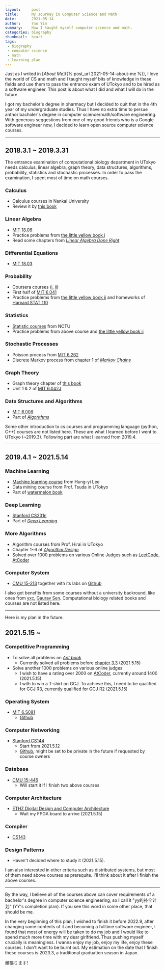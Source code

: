 ```yaml
---
layout:     post
title:      My Journey in Computer Science and Math
date:       2021-05-14
author:     Yao Yin
summary:    How I taught myself computer science and math.
categories: biography
thumbnail:  heart
tags:
 - biography
 - computer science
 - math
 - learning plan
---
```


Just as I writed in [*About Me*]({% post_url 2021-05-14-about-me %}), I love the world of CS and math and I taught myself bits of knowledge in these fields and use them to pass the entrance exam of UTokyo and to be hired as a software engineer. This post is about what I did and what I will do in the future.  

I got my bachelor's degree in pharmacy but I decided to quit that in the 4th year of my undergraduate studies. Thus I have no extra time to persue anthor bacholer's degree in computer science/math/software engineering. With generous seggestions from one of my good friends who is a Google software engineer now, I decided to learn open source computer science courses.

___

## 2018.3.1 ~ 2019.3.31

The entrance examination of computational biology department in UTokyo needs calculus, linear algebra, graph theory, data structures, algorithms, probability, statistics and stochastic processes. In order to pass the examination, I spent most of time on math courses.

### Calculus

- Calculus courses in Nankai University
- Review it by [this book](https://book.douban.com/subject/2025549/)

### Linear Algebra

- [MIT 18.06](https://ocw.mit.edu/courses/mathematics/18-06-linear-algebra-spring-2010/)
- Practice problems from [the little yellow book i](https://www.amazon.co.jp/%E6%BC%94%E7%BF%92-%E5%A4%A7%E5%AD%A6%E9%99%A2%E5%85%A5%E8%A9%A6%E5%95%8F%E9%A1%8C-%E6%95%B0%E5%AD%A6-%E5%A7%AB%E9%87%8E-%E4%BF%8A%E4%B8%80/dp/478191361X)
- Read some chapters from [*Linear Algebra Done Right*](https://linear.axler.net/)

### Differential Equations

- [MIT 18.03](https://ocw.mit.edu/courses/mathematics/18-03-differential-equations-spring-2010/)

### Probability

- Coursera courses ([i](https://zh.coursera.org/learn/prob1), [ii](https://zh.coursera.org/learn/prob2))
- First half of [MIT 6.041](https://ocw.mit.edu/courses/electrical-engineering-and-computer-science/6-041-probabilistic-systems-analysis-and-applied-probability-fall-2010/)
- Practice problems from [the little yellow book ii](https://www.amazon.co.jp/-/en/%E5%A7%AB%E9%87%8E-%E4%BF%8A%E4%B8%80/dp/4781913717/ref=pd_lpo_14_t_0/356-4596967-6851831?_encoding=UTF8&pd_rd_i=4781913717&pd_rd_r=0a1217f4-6984-4c97-a56e-5da767cebea1&pd_rd_w=c2JPG&pd_rd_wg=VzFDT&pf_rd_p=dc0198fa-c371-4787-b1e2-96ed0e4d45e8&pf_rd_r=0XRTYSGETW6N8X5W01JN&psc=1&refRID=0XRTYSGETW6N8X5W01JN) and homeworks of [Harvard STAT 110](https://projects.iq.harvard.edu/stat110/home)

### Statistics

- [Statistic courses](https://www.youtube.com/watch?v=dgG9Q7VyRb0) from NCTU
- Practice problems from above course and [the little yellow book ii](https://www.amazon.co.jp/-/en/%E5%A7%AB%E9%87%8E-%E4%BF%8A%E4%B8%80/dp/4781913717/ref=pd_lpo_14_t_0/356-4596967-6851831?_encoding=UTF8&pd_rd_i=4781913717&pd_rd_r=0a1217f4-6984-4c97-a56e-5da767cebea1&pd_rd_w=c2JPG&pd_rd_wg=VzFDT&pf_rd_p=dc0198fa-c371-4787-b1e2-96ed0e4d45e8&pf_rd_r=0XRTYSGETW6N8X5W01JN&psc=1&refRID=0XRTYSGETW6N8X5W01JN)

### Stochastic Processes

- Poisson process from [MIT 6.262](https://ocw.mit.edu/courses/electrical-engineering-and-computer-science/6-262-discrete-stochastic-processes-spring-2011/)
- Discrete Markov process from chapter 1 of [*Markov Chains*](https://www.amazon.co.jp/Markov-Cambridge-Statistical-Probabilistic-Mathematics/dp/0521633966)

### Graph Theory

- Graph theory chapter of [this book](https://book.douban.com/subject/1245789/)
- Unit 1 & 2 of [MIT 6.042J](https://ocw.mit.edu/courses/electrical-engineering-and-computer-science/6-042j-mathematics-for-computer-science-spring-2015/index.htm)

### Data Structures and Algorithms

- [MIT 6.006](https://ocw.mit.edu/courses/electrical-engineering-and-computer-science/6-006-introduction-to-algorithms-fall-2011/)
- Part of [*Algorithms*](https://algs4.cs.princeton.edu/home/)

Some other introduction to cs courses and programming language (python, C++) courses are not listed here. These are what I learned before I went to UTokyo (~2019.3). Following part are what I learned from 2019.4.

___

## 2019.4.1 ~ 2021.5.14

### Machine Learning

- [Machine learning course](https://speech.ee.ntu.edu.tw/~hylee/ml/2019-spring.html) from Hung-yi Lee
- Data mining course from Prof. Tsuda in UTokyo
- Part of [watermelon book](https://book.douban.com/subject/26708119/)

### Deep Learning

- [Stanford CS231n](http://cs231n.stanford.edu/2017/)
- Part of [*Deep Learning*](https://www.deeplearningbook.org/)

### More Algorithms

- Algorithm courses from Prof. Hirai in UTokyo
- Chapter 1~6 of [*Algorithm Design*](https://www.amazon.com/gp/product/0321295358/ref=as_li_qf_sp_asin_il_tl?ie=UTF8&tag=kleinberg-tardos-20&linkCode=as2&camp=1789&creative=9325&creativeASIN=0321295358)
- Solved over 1000 problems on various Online Judges such as [LeetCode](https://leetcode.com/Yao_Yin/), [AtCoder](https://atcoder.jp/users/Solored)

### Computer System

- [CMU 15-213](http://www.cs.cmu.edu/afs/cs/academic/class/15213-f15/www/) together with its labs on [Github](https://github.com/yao-yin/CSAPP-labs)

I also got benefits from some courses without a university backround, like ones from [yxc](https://space.bilibili.com/7836741?from=search&seid=11413859523024460719), [Gaurav Sen](https://www.youtube.com/channel/UCRPMAqdtSgd0Ipeef7iFsKw). Computational biology related books and courses are not listed here.

___

Here is my plan in the future.

## 2021.5.15 ~

### Competitive Programming

- To solve all problems on [*Ant book*](https://www.amazon.co.jp/%E3%83%97%E3%83%AD%E3%82%B0%E3%83%A9%E3%83%9F%E3%83%B3%E3%82%B0%E3%82%B3%E3%83%B3%E3%83%86%E3%82%B9%E3%83%88%E3%83%81%E3%83%A3%E3%83%AC%E3%83%B3%E3%82%B8%E3%83%96%E3%83%83%E3%82%AF-%E7%AC%AC2%E7%89%88-%EF%BD%9E%E5%95%8F%E9%A1%8C%E8%A7%A3%E6%B1%BA%E3%81%AE%E3%82%A2%E3%83%AB%E3%82%B4%E3%83%AA%E3%82%BA%E3%83%A0%E6%B4%BB%E7%94%A8%E5%8A%9B%E3%81%A8%E3%82%B3%E3%83%BC%E3%83%87%E3%82%A3%E3%83%B3%E3%82%B0%E3%83%86%E3%82%AF%E3%83%8B%E3%83%83%E3%82%AF%E3%82%92%E9%8D%9B%E3%81%88%E3%82%8B%EF%BD%9E-%E7%A7%8B%E8%91%89%E6%8B%93%E5%93%89/dp/4839941068)
  - Currently solved all problems before [chapter 3.3](https://vjudge.net/article/46) (2021.5.15)
- Solve another 1000 problems on various online judges
  - I wish to have a rating over 2000 on [AtCoder](https://atcoder.jp/), currently around 1400 (2021.5.15)
  - I with to win a T-shirt on GCJ. To achieve this, I need to be qualified for GCJ R3, currently qualified for GCJ R2 (2021.5.15)

### Operating System

- [MIT 6.S081](https://pdos.csail.mit.edu/6.S081/2020/)
  - [Github](https://github.com/yao-yin/xv6-labs-2020)

### Computer Networking

- [Stanford CS144](https://cs144.github.io/)
  - Start from 2021.5.12
  - [Github](https://github.com/yao-yin/sponge), might be set to be private in the future if requested by course owners

### Database

- [CMU 15-445](https://15445.courses.cs.cmu.edu/fall2019/)
  - Will start it if I finish two above courses
  
### Computer Architecture

- [ETHZ Digital Design and Computer Architecture](https://safari.ethz.ch/digitaltechnik/spring2020/doku.php?id=labs)
  - Wait my FPGA board to arrive (2021.5.15)

### Compiler

- [CS143](https://web.stanford.edu/class/cs143/)
  
### Design Patterns

- Haven't decided where to study it (2021.5.15).

I am also interested in other criteria such as distributed systems, but most of them need above courses as prerequite. I'll think about it after I finish the above courses.  

___

By the way, I believe all of the courses above can cover requirements of a bachelor's degree in computer science engineering, so I call it "yy的补全计划" (YY's completion plan). If you see this word in some other place, that should be me.  

In the very beginning of this plan, I wished to finish it before 2022.9, after changing some contents of it and becoming a fulltime software engineer, I found that most of energy will be taken to do my job and I would like to spend much more time with my dear girlfriend. Thus pushing myself crucially is meaningless. I wanna enjoy my job, enjoy my life, enjoy these courses. I don't want to be burnt out. My estimation on the date that I finish these courses is 2023.3, a traditional graduation season in Japan.

頑張ります!
